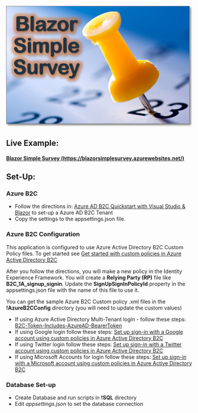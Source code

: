 ![Blazor Simple Survey Logo Large](BlazorSimpleSurveyLogo_Large.png)
## Live Example: 
#### [Blazor Simple Survey (https://blazorsimplesurvey.azurewebsites.net/)](https://blazorsimplesurvey.azurewebsites.net/)
## Set-Up:
### Azure B2C
* Follow the directions in: [Azure AD B2C Quickstart with Visual Studio & Blazor](https://medium.com/marcus-tee-anytime/azure-ad-b2c-quickstart-with-visual-studio-blazor-563efdff6fdd) to set-up a Azure AD B2C Tenant
* Copy the settings to the appsettings.json file. 

### Azure B2C Configuration
This application is configured to use Azure Active Directory B2C Custom Policy files.
To get started see [Get started with custom policies in Azure Active Directory B2C](https://docs.microsoft.com/en-us/azure/active-directory-b2c/custom-policy-get-started)

After you follow the directions, you will make a new policy in the Identity Experience Framework. 
You will create a **Relying Party (RP)** file like **B2C_1A_signup_signin**.
Update the **SignUpSignInPolicyId** property in the appsettings.json file with the name of this file to use it. 

You can get the sample Azure B2C Custom policy .xml files in the **!AzureB2CConfig** directory (you will need to update the custom values)
* If using Azure Active Directory Multi-Tenant login - follow these steps: [B2C-Token-Includes-AzureAD-BearerToken](https://github.com/azure-ad-b2c/samples/tree/master/policies/B2C-Token-Includes-AzureAD-BearerToken)
* If using Google login follow these steps: [Set up sign-in with a Google account using custom policies in Azure Active Directory B2C](https://docs.microsoft.com/en-us/azure/active-directory-b2c/identity-provider-google-custom?tabs=app-reg-ga)
* If using Twitter login follow these steps: [Set up sign-in with a Twitter account using custom policies in Azure Active Directory B2C](https://docs.microsoft.com/en-us/azure/active-directory-b2c/identity-provider-twitter-custom?tabs=app-reg-ga)
* If using Microsoft Accounts for login follow these steps: [Set up sign-in with a Microsoft account using custom policies in Azure Active Directory B2C](https://docs.microsoft.com/en-us/azure/active-directory-b2c/identity-provider-microsoft-account-custom?tabs=app-reg-ga)

### Database Set-up
* Create Database and run scripts in **!SQL** directory	
* Edit *appsettings.json* to set the database connection